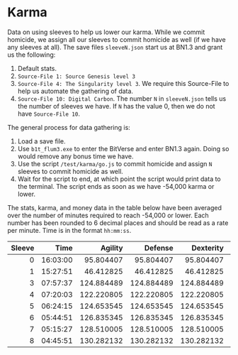 # Karma

Data on using sleeves to help us lower our karma. While we commit homicide, we
assign all our sleeves to commit homicide as well (if we have any sleeves at
all). The save files `sleeveN.json` start us at BN1.3 and grant us the
following:

1. Default stats.
1. `Source-File 1: Source Genesis level 3`
1. `Source-File 4: The Singularity level 3`. We require this Source-File to help
   us automate the gathering of data.
1. `Source-File 10: Digital Carbon`. The number `N` in `sleeveN.json` tells us
   the number of sleeves we have. If `N` has the value 0, then we do not have
   `Source-File 10`.

The general process for data gathering is:

1. Load a save file.
1. Use `b1t_flum3.exe` to enter the BitVerse and enter BN1.3 again. Doing so
   would remove any bonus time we have.
1. Use the script `/test/karma/go.js` to commit homicide and assign `N` sleeves
   to commit homicide as well.
1. Wait for the script to end, at which point the script would print data to the
   terminal. The script ends as soon as we have -54,000 karma or lower.

The stats, karma, and money data in the table below have been averaged over the
number of minutes required to reach -54,000 or lower. Each number has been
rounded to 6 decimal places and should be read as a rate per minute. Time is in
the format `hh:mm:ss`.

| Sleeve |     Time |    Agility |    Defense |  Dexterity |       Karma |          Money |   Strength |
| -----: | -------: | ---------: | ---------: | ---------: | ----------: | -------------: | ---------: |
|      0 | 16:03:00 |  95.804407 |  95.804407 |  95.804407 |  -56.135395 | 1052666.943867 |  95.804407 |
|      1 | 15:27:51 |  46.412825 |  46.412825 |  46.412825 |  -58.253236 | 1041027.184466 |  46.412825 |
|      3 | 07:57:37 | 124.884489 | 124.884489 | 124.884489 | -113.223899 | 1531136.303679 | 124.884489 |
|      4 | 07:20:03 | 122.220805 | 122.220805 | 122.220805 | -122.730000 | 1479217.801807 | 122.220805 |
|      5 | 06:24:15 | 124.653545 | 124.653545 | 124.653545 | -140.648438 | 1519683.268945 | 124.653545 |
|      6 | 05:44:51 | 126.835345 | 126.835345 | 126.835345 | -157.009448 | 1551132.338154 | 126.835345 |
|      7 | 05:15:27 | 128.510005 | 128.510005 | 128.510005 | -171.428571 | 1569389.902714 | 128.510005 |
|      8 | 04:45:51 | 130.282132 | 130.282132 | 130.282132 | -189.507368 | 1599437.493790 | 130.282132 |
